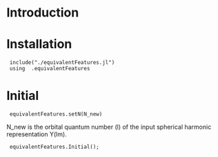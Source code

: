 # Introduction
# Installation
     include("./equivalentFeatures.jl")
     using  .equivalentFeatures 
# Initial
     equivalentFeatures.setN(N_new)
N_new is the orbital quantum number (l) of the input spherical harmonic representation Y(lm).   
     
     equivalentFeatures.Initial();
